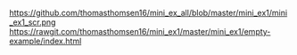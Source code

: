 https://github.com/thomasthomsen16/mini_ex_all/blob/master/mini_ex1/mini_ex1_scr.png
https://rawgit.com/thomasthomsen16/mini_ex1/master/mini_ex1/empty-example/index.html

